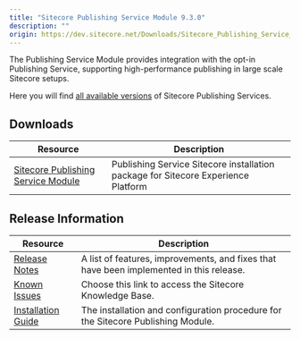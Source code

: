 ```yaml
---
title: "Sitecore Publishing Service Module 9.3.0"
description: ""
origin: https://dev.sitecore.net/Downloads/Sitecore_Publishing_Service_Module/9x/Sitecore_Publishing_Service_Module_930.aspx
---
```


The Publishing Service Module provides integration with the opt-in Publishing Service, supporting high-performance publishing in large scale Sitecore setups.

Here you will find [all available versions](/downloads/Sitecore_Publishing_Service) of Sitecore Publishing Services.

## Downloads

 | Resource | Description |
 | --- | --- |
 | [Sitecore Publishing Service Module](https://scdp.blob.core.windows.net/downloads/Sitecore%20Publishing%20Service%20Module/9x/Sitecore%20Publishing%20Service%20Module%20930/Secure/Sitecore%20Publishing%20Module%209.3.0.0%20rev.%20r00546.2197.zip) | Publishing Service Sitecore installation package for Sitecore Experience Platform |

## Release Information

 | Resource | Description |
 | --- | --- |
 | [Release Notes](/downloads/Sitecore_Publishing_Service_Module/9x/Sitecore_Publishing_Service_Module_930/Release_Notes) | A list of features, improvements, and fixes that have been implemented in this release. |
 | [Known Issues](https://kb.sitecore.net/articles/431510) | Choose this link to access the Sitecore Knowledge Base. |
 | [Installation Guide](https://scdp.blob.core.windows.net/downloads/Sitecore%20Publishing%20Service%20Module/9x/Sitecore%20Publishing%20Service%20Module%20930/Secure/Publishing-Service-Module-Installation-and-Configuration-Guide-9.3.0.pdf) | The installation and configuration procedure for the Sitecore Publishing Module. |